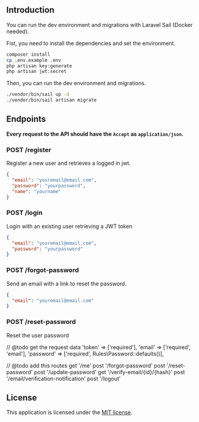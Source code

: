 ## Introduction

You can run the dev environment and migrations with Laravel Sail (Docker needed).

Fist, you need to install the dependencies and set the environment.

```bash
composer install
cp .env.example .env
php artisan key:generate
php artisan jwt:secret
```

Then, you can run the dev environment and migrations.

```bash
./vendor/bin/sail up -d
./vendor/bin/sail artisan migrate
```

## Endpoints

**Every request to the API should have the `Accept` as `application/json`.**

### POST /register

Register a new user and retrieves a logged in jwt.

```json
{
  "email": "youremail@email.com",
  "password": "yourpassword",
  "name": "yourname"
}
```

### POST /login

Login with an existing user retrieving a JWT token

```json
{
  "email": "youremail@email.com",
  "password": "yourpassword"
}
```

### POST /forgot-password

Send an email with a link to reset the password.

```json
{
  "email": "youremail@email.com"
}
```

### POST /reset-password

Reset the user password

// @todo get the request data
'token' => ['required'],
'email' => ['required', 'email'],
'password' => ['required', Rules\Password::defaults()],


// @todo add this routes
get '/me'
post '/forgot-password'
post '/reset-password'
post '/update-password'
get '/verify-email/{id}/{hash}'
post '/email/verification-notification'
post '/logout'


## License

This application is licensed under the [MIT license](https://opensource.org/licenses/MIT).
